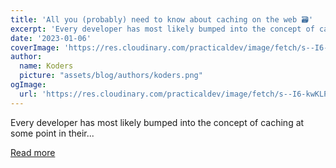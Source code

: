 ```yaml
---
title: 'All you (probably) need to know about caching on the web 🗃'
excerpt: 'Every developer has most likely bumped into the concept of caching at some point in their...'
date: '2023-01-06'
coverImage: 'https://res.cloudinary.com/practicaldev/image/fetch/s--I6-kwKLP--/c_imagga_scale,f_auto,fl_progressive,h_420,q_auto,w_1000/https://dev-to-uploads.s3.amazonaws.com/uploads/articles/b3xddqlcs4xxzprn9su5.jpg'
author:
  name: Koders
  picture: "assets/blog/authors/koders.png"
ogImage:
  url: 'https://res.cloudinary.com/practicaldev/image/fetch/s--I6-kwKLP--/c_imagga_scale,f_auto,fl_progressive,h_420,q_auto,w_1000/https://dev-to-uploads.s3.amazonaws.com/uploads/articles/b3xddqlcs4xxzprn9su5.jpg'
---
```


Every developer has most likely bumped into the concept of caching at some point in their...

[Read more](https://dev.to/enterspeed/all-you-probably-need-to-know-about-caching-on-the-web-4loa)
